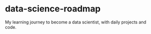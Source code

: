 # data-science-roadmap
My learning journey to become a data scientist, with daily projects and code.
